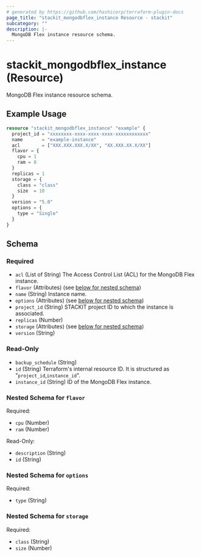 ```yaml
---
# generated by https://github.com/hashicorp/terraform-plugin-docs
page_title: "stackit_mongodbflex_instance Resource - stackit"
subcategory: ""
description: |-
  MongoDB Flex instance resource schema.
---
```


# stackit_mongodbflex_instance (Resource)

MongoDB Flex instance resource schema.

## Example Usage

```terraform
resource "stackit_mongodbflex_instance" "example" {
  project_id = "xxxxxxxx-xxxx-xxxx-xxxx-xxxxxxxxxxxx"
  name       = "example-instance"
  acl        = ["XXX.XXX.XXX.X/XX", "XX.XXX.XX.X/XX"]
  flavor = {
    cpu = 1
    ram = 8
  }
  replicas = 1
  storage = {
    class = "class"
    size  = 10
  }
  version = "5.0"
  options = {
    type = "Single"
  }
}
```

<!-- schema generated by tfplugindocs -->
## Schema

### Required

- `acl` (List of String) The Access Control List (ACL) for the MongoDB Flex instance.
- `flavor` (Attributes) (see [below for nested schema](#nestedatt--flavor))
- `name` (String) Instance name.
- `options` (Attributes) (see [below for nested schema](#nestedatt--options))
- `project_id` (String) STACKIT project ID to which the instance is associated.
- `replicas` (Number)
- `storage` (Attributes) (see [below for nested schema](#nestedatt--storage))
- `version` (String)

### Read-Only

- `backup_schedule` (String)
- `id` (String) Terraform's internal resource ID. It is structured as "`project_id`,`instance_id`".
- `instance_id` (String) ID of the MongoDB Flex instance.

<a id="nestedatt--flavor"></a>
### Nested Schema for `flavor`

Required:

- `cpu` (Number)
- `ram` (Number)

Read-Only:

- `description` (String)
- `id` (String)


<a id="nestedatt--options"></a>
### Nested Schema for `options`

Required:

- `type` (String)


<a id="nestedatt--storage"></a>
### Nested Schema for `storage`

Required:

- `class` (String)
- `size` (Number)
